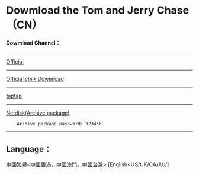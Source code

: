 # Dowmload the Tom and Jerry Chase （CN）
#### Dowmload Channel：

---

[Official](https://tom.163.com)
    
---

[Official chilk Dowmload](https://adl.netease.com/d/g/tnj/c/gw?type=android)
    
---

[taptap](https://www.taptap.com/app/70882)
    
---

[Netdisk(Archive package)](https://cloud.degoo.com/share/8AnEJCdiS4TFOj)
      
        Archive package password:`123456`
   
---
## Language：
[中國繁體<中國香港，中國澳門，中國台灣>](/Dowmload-the-Tom-and-Jerry-Chase-CN/Language/zh-tw(cn).html)
[English<US/UK/CA/AU/]
